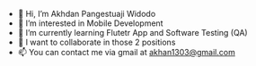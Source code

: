 - 👋 Hi, I’m Akhdan Pangestuaji Widodo
- 👀 I’m interested in Mobile Development
- 🌱 I’m currently learning Flutetr App and Software Testing (QA)
- 💞️ I want to collaborate in those 2 positions
- 📫 You can contact me via gmail at akhan1303@gmail.com

<!---
akhdanpangestuajiwidodo/akhdanpangestuajiwidodo is a ✨ special ✨ repository because its `README.md` (this file) appears on your GitHub profile.
You can click the Preview link to take a look at your changes.
--->
